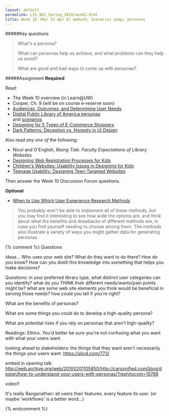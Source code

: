 ```yaml
---
layout: default
permalink: LIS_861_Spring_2014/week2.html
title: Week 10 (Mar 31-Apr 6) &mdash; Scenarios &amp; personas
---
```

#####Key questions

> What's a persona?

> What can personas help us achieve, and what problems can they help us avoid?

> What are good and bad ways to come up with personas?

#####Assignment
__Required__

Read:

* The Week 10 overview (in Learn@UW)
* Cooper, Ch. 9 (will be on course e-reserve soon)
* [Audiences, Outcomes, and Determining User Needs](http://alistapart.com/article/audiences-outcomes-and-determining-user-needs)
* [Digital Public Library of America personas](http://natehill.net/dplausecases/)  
  and [scenarios](http://dp.la/wiki/Scenarios)
* [Designing for 5 Types of E-Commerce Shoppers](http://www.nngroup.com/articles/ecommerce-shoppers/)
* [Dark Patterns: Deception vs. Honesty in UI Design](http://alistapart.com/article/dark-patterns-deception-vs.-honesty-in-ui-design)

Also read _any one of_ the following:

* Nicol and O'English, _Rising Tide: Faculty Expectations of Library Websites_
* [Designing Web Registration Processes for Kids](http://alistapart.com/article/designing-web-registration-forms-for-kids)
* [Children's Websites: Usability Issues in Designing for Kids](http://www.nngroup.com/articles/childrens-websites-usability-issues/)
* [Teenage Usability: Designing Teen-Targeted Websites](http://www.nngroup.com/articles/usability-of-websites-for-teenagers/)

Then answer the Week 10 Discussion Forum questions.

__Optional__

* [When to Use Which User Experience Research Methods](http://www.nngroup.com/articles/which-ux-research-methods/)

> You probably won't be able to implement all of these methods, but you may find
> it interesting to see how wide the options are, and think about what the
> benefits and drawbacks of different methods are, in case you find yourself
> needing to choose among them. The methods also illustrate a variety of ways
> you might gather data for generating personas.

{% comment %}
Questions

ideas...
Who uses your web site? What do they want to do there? How do you know?
How can you distill this knowledge into something that helps you make decisions?

Questions:
in your preferred library type,
what distinct user categories can you identify? what do you THINK their
different needs/wants/pain points might be? what are some web site elements
you think would be beneficial in serving those needs?  how could you tell if 
you're right?

What are the benefits of personas?

What are some things you could do to develop a high-quality persona? 

What are potential risks if you rely on personas that aren't high-quality?

Readings:
Ethics. You'd better be sure you're not confusing what you want with what your
users want.

looking ahead to stakeholders: the things that they want aren't necessarily
the things your users want: https://xkcd.com/773/

embed in opening talk:
http://web.archive.org/web/20100201105850/http://carsonified.com/blog/design/how-to-understand-your-users-with-personas/?replytocom=15788

video!!

It's really Ranganathan: all users their features. every feature its user.
(or maybe 'workflows' is a better word...)

{% endcomment %}